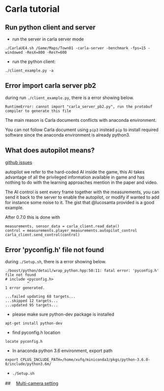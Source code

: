 # Carla tutorial
## Run python client and server
* run the server in carla server mode

`./CarlaUE4.sh /Game/Maps/Town01 -carla-server -benchmark -fps=15 -windowed -ResX=800 -ResY=600`
* run the python client:

`./client_example.py -a`

## Error import carla server pb2
during run `./client_example.py`, there is a error showing below.

`RuntimeError: cannot import "carla_server_pb2.py", run the protobuf compiler to generate this file`

The main reason is Carla documents conflicts with anaconda environment.

You can not follow Carla document using `pip3` instead `pip` to install required software since the anaconda environment is already python3.

## What does autopilot means?
[github issues](https://github.com/carla-simulator/carla/issues/36)

autopilot we refer to the hard-coded AI inside the game, this AI takes advantage of all the privileged information available in game and has nothing to do with the learning approaches mention in the paper and video.

The AI control is sent every frame together with the measurements, you can send it back to the server to enable the autopilot, or modify if wanted to add for instance some noise to it. The gist that @lucosanta provided is a good example.

After 0.7.0 this is done with

```
measurements, sensor_data = carla_client.read_data()
control = measurements.player_measurements.autopilot_control
carla_client.send_control(control)
```

## Error 'pyconfig.h' file not found
during `./Setup.sh`, there is a error showing below.
```
./boost/python/detail/wrap_python.hpp:50:11: fatal error: 'pyconfig.h' file not found
# include <pyconfig.h>
          ^
1 error generated.

...failed updating 68 targets...
...skipped 12 targets...
...updated 95 targets...
```

* please make sure python-dev package is installed

`apt-get install python-dev`
* find pyconfig.h location

`locate pyconfig.h`

* In anaconda python 3.6 environment, export path

`export CPLUS_INCLUDE_PATH=/home/xufq/miniconda3/pkgs/python-3.6.0-0/include/python3.6m/
`
 * `./Setup.sh`

##　
[Multi-camera setting](https://github.com/carla-simulator/carla/issues/42) 
